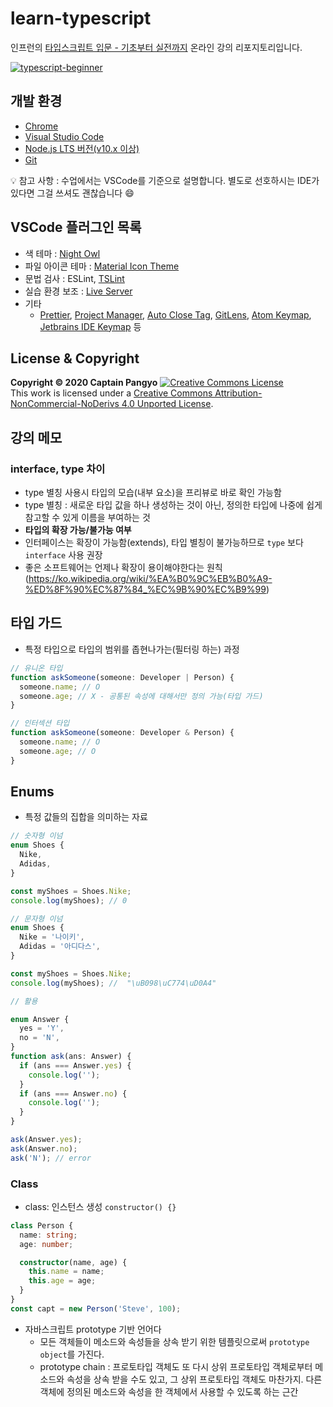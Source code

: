 # learn-typescript

인프런의 [타입스크립트 입문 - 기초부터 실전까지](https://www.inflearn.com/course/%ED%83%80%EC%9E%85%EC%8A%A4%ED%81%AC%EB%A6%BD%ED%8A%B8-%EC%9E%85%EB%AC%B8?inst=f1ae9299&utm_source=blog&utm_medium=githubio&utm_campaign=captianpangyo&utm_term=banner) 온라인 강의 리포지토리입니다.

[![typescript-beginner](https://joshua1988.github.io/images/posts/web/inflearn/typescript-beginner-kor.png)](https://www.inflearn.com/course/%ED%83%80%EC%9E%85%EC%8A%A4%ED%81%AC%EB%A6%BD%ED%8A%B8-%EC%9E%85%EB%AC%B8?inst=f1ae9299&utm_source=blog&utm_medium=githubio&utm_campaign=captianpangyo&utm_term=banner)

## 개발 환경

- [Chrome](https://www.google.com/intl/ko/chrome/)
- [Visual Studio Code](https://code.visualstudio.com/)
- [Node.js LTS 버전(v10.x 이상)](https://nodejs.org/ko/)
- [Git](https://git-scm.com/downloads)

💡 참고 사항 : 수업에서는 VSCode를 기준으로 설명합니다. 별도로 선호하시는 IDE가 있다면 그걸 쓰셔도 괜찮습니다 😄

## VSCode 플러그인 목록

- 색 테마 : [Night Owl](https://marketplace.visualstudio.com/items?itemName=sdras.night-owl)
- 파일 아이콘 테마 : [Material Icon Theme](https://marketplace.visualstudio.com/items?itemName=PKief.material-icon-theme)
- 문법 검사 : ESLint, [TSLint](https://marketplace.visualstudio.com/items?itemName=eg2.tslint)
- 실습 환경 보조 : [Live Server](https://marketplace.visualstudio.com/items?itemName=ritwickdey.LiveServer)
- 기타
  - [Prettier](https://marketplace.visualstudio.com/items?itemName=esbenp.prettier-vscode), [Project Manager](https://marketplace.visualstudio.com/items?itemName=alefragnani.project-manager), [Auto Close Tag](https://marketplace.visualstudio.com/items?itemName=formulahendry.auto-close-tag), [GitLens](https://marketplace.visualstudio.com/items?itemName=eamodio.gitlens), [Atom Keymap](https://marketplace.visualstudio.com/items?itemName=ms-vscode.atom-keybindings), [Jetbrains IDE Keymap](https://marketplace.visualstudio.com/items?itemName=isudox.vscode-jetbrains-keybindings) 등

## License & Copyright

**Copyright © 2020 Captain Pangyo**
<a rel="license" href="http://creativecommons.org/licenses/by-nc-nd/4.0/"><img alt="Creative Commons License" style="border-width:0" src="https://i.creativecommons.org/l/by-nc-nd/4.0/88x31.png" /></a><br />This work is licensed under a <a rel="license" href="http://creativecommons.org/licenses/by-nc-nd/4.0/">Creative Commons Attribution-NonCommercial-NoDerivs 4.0 Unported License</a>.


## 강의 메모
### interface, type 차이
- type 별칭 사용시 타입의 모습(내부 요소)을 프리뷰로 바로 확인 가능함
- type 별칭 : 새로운 타입 값을 하나 생성하는 것이 아닌, 정의한 타입에 나중에 쉽게 참고할 수 있게 이름을 부여하는 것
- **타입의 확장 가능/불가능 여부**
- 인터페이스는 확장이 가능함(extends), 타입 별칭이 불가능하므로 `type` 보다 `interface` 사용 권장
- 좋은 소프트웨어는 언제나 확장이 용이해야한다는 원칙 (https://ko.wikipedia.org/wiki/%EA%B0%9C%EB%B0%A9-%ED%8F%90%EC%87%84_%EC%9B%90%EC%B9%99)


## 타입 가드
- 특정 타입으로 타입의 범위를 좁현나가는(필터링 하는) 과정


```ts
// 유니온 타입
function askSomeone(someone: Developer | Person) {
  someone.name; // O
  someone.age; // X - 공통된 속성에 대해서만 정의 가능(타입 가드)
}

// 인터섹션 타입
function askSomeone(someone: Developer & Person) {
  someone.name; // O
  someone.age; // O 
}
```


## Enums
- 특정 값들의 집합을 의미하는 자료
```ts
// 숫자형 이넘
enum Shoes {
  Nike,
  Adidas,
}

const myShoes = Shoes.Nike;
console.log(myShoes); // 0

// 문자형 이넘
enum Shoes {
  Nike = '나이키',
  Adidas = '아디다스',
}

const myShoes = Shoes.Nike;
console.log(myShoes); //  "\uB098\uC774\uD0A4"

// 활용

enum Answer {
  yes = 'Y',
  no = 'N',
}
function ask(ans: Answer) {
  if (ans === Answer.yes) {
    console.log('');
  }
  if (ans === Answer.no) {
    console.log('');
  }
}

ask(Answer.yes);
ask(Answer.no);
ask('N'); // error
```

### Class
- class: 인스턴스 생성 `constructor() {}`
```ts
class Person {
  name: string;
  age: number;

  constructor(name, age) {
    this.name = name;
    this.age = age;
  }
}
const capt = new Person('Steve', 100);
```
- 자바스크립트 prototype 기반 언어다
  - 모든 객체들이 메소드와 속성들을 상속 받기 위한 템플릿으로써 `prototype object`를 가진다.
  - prototype chain : 프로토타입 객체도 또 다시 상위 프로토타입 객체로부터 메소드와 속성을 상속 받을 수도 있고, 그 상위 프로토타입 객체도 마찬가지. 다른 객체에 정의된 메소드와 속성을 한 객체에서 사용할 수 있도록 하는 근간
